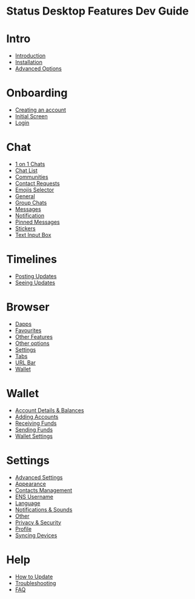 # Status Desktop Features Dev Guide

Intro
===

* [Introduction](/-jZHb2a3TH-IyF3apfxp3w)
* [Installation](/hV24aptWQAqllJRAaB_-Sg)
* [Advanced Options](/mWXWq6l2S8WUXSTEOKMNkA)

Onboarding
===

* [Creating an account](/im_6z_E9TcqJNCovF61KVg)
* [Initial Screen](/648JhXSITUeUYCcxGfkU8A)
* [Login](/pgWZwGKZReqR6HMOjJ2xZg)

Chat
===

* [1 on 1 Chats](/hhZ4QBCXRvKmr8mtu2MRSg)
* [Chat List](/lRU6NLe7T5WNbIrFzF3OXQ)
* [Communities](/EeIrmWkPQxaC4RxJkdLb4g)
* [Contact Requests](/1SC-wM09TMqAKXvauoBfjw)
* [Emojis Selector](/BxCGiF2KRq22ua-MQx-39Q)
* [General](/Sp6f1KngRGO2ercGMdTMgA)
* [Group Chats](/afUSaxROSNCL129l8_ZQrQ)
* [Messages](/7SyC1YThQmGvA9lgIqZRVw)
* [Notification](/RDvrNxKFRmqds6hfL8M7mw)
* [Pinned Messages](/fYVkIhA0R-uRacQIRVJF7w)
* [Stickers](/UX0P3hGoSQyabWVBrz7BDw)
* [Text Input Box](/6XZbHodAQRS6wg4d96bf0g)

Timelines
===

* [Posting Updates](/BZ85uoJ8T4uaHlnegXh6bQ)
* [Seeing Updates](/MYUv8NeNTMCu2q-8Ttuosw)

Browser
===

* [Dapps](/NwugjGgSTCK9Ow2uryA-YQ)
* [Favourites](/UNhP7HumR0iVfAQ1O8FJwg)
* [Other Features](/Z5rba3DgTeWaf_nObZL9Og)
* [Other options](/EnZGOKEPQfCKEndlxXDf-w)
* [Settings](/0h0cDJhxQPmhpwuE0AX1pw)
* [Tabs](/yyIPLjNnT_CcyLJh0UxGnw)
* [URL Bar](/FfRZJJ_EQZKlm2Mf0PJpgw)
* [Wallet](/6GIXVuetQvyn9KtNBoOlww)

Wallet
===

* [Account Details & Balances](/oUP8w71ZSmqcWhZA2MNyUg)
* [Adding Accounts](/oj7gVBlpQFGibiE1un0c2g)
* [Receiving Funds](/VUDnaftmRTClGpECYoZFxQ)
* [Sending Funds](/Il-2ZrxQSt-1On7l4QGAMg)
* [Wallet Settings](/kG1tAEI3Qa2rPJqAFvnfdg)

Settings
===

* [Advanced Settings](/DE18JJ13Qdm_Fmm3t9kyPw)
* [Appearance](/qu60VXFlTYao-dx9PVsj1Q)
* [Contacts Management](/N3TOoQaGTrau_8nKPEtxmA)
* [ENS Username](/0ZnqYGgaTCaE_FnQyjyufg)
* [Language](/K3PC9wGzSXuWyVRpZZgqSg)
* [Notifications & Sounds](/VFXo_2y6RQuLJothYfHKYQ)
* [Other](/-ODmdJlvR5uOjeLDJw0fGA)
* [Privacy & Security](/0YXCuecBSTy3C8EYm0zBtQ)
* [Profile](/6cTR6FDXQf6qVPXx6a4I8A)
* [Syncing Devices](/8kPdCle7ROiVFlLyZCi6IA)

Help
===

* [How to Update](/y9IyJLmLRrKiDOa3-D8Vrg)
* [Troubleshooting](/7l4CjMO5QPGGZQzGQfa-tw)
* [FAQ](/htDwNZJxSsyS0XstAnxvnQ)

